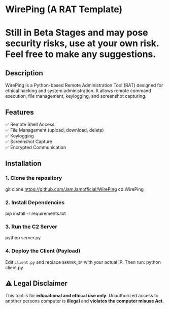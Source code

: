 # WirePing (A RAT Template)

 # Still in Beta Stages and may pose security risks, use at your own risk. Feel free to make any suggestions.

## Description
WirePing is a Python-based Remote Administration Tool (RAT) designed for ethical hacking and system administration. It allows remote command execution, file management, keylogging, and screenshot capturing.

## Features
✅ Remote Shell Access  
✅ File Management (upload, download, delete)  
✅ Keylogging  
✅ Screenshot Capture  
✅ Encrypted Communication  

## Installation

### **1. Clone the repository**
git clone https://github.com/JamJamofficial/WirePing cd WirePing

### **2. Install Dependencies**
pip install -r requirements.txt

### **3. Run the C2 Server**
python server.py

### **4. Deploy the Client (Payload)**
Edit `client.py` and replace `SERVER_IP` with your actual IP.
Then run:
python client.py

## **⚠ Legal Disclaimer**
This tool is for **educational and ethical use only**. Unauthorized access to another persons computer is **illegal** and **violates the computer misuse Act**.
